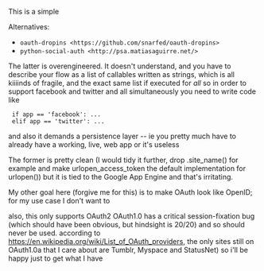 This is a simple 

Alternatives:
* `oauth-dropins <https://github.com/snarfed/oauth-dropins>`
* `python-social-auth <http://psa.matiasaguirre.net/>`

The latter is overengineered. It doesn't understand,
and you have to describe your flow as a list of callables written as strings,
which is all kiiiinds of fragile,
and the exact same list if executed for *all*
so in order to support facebook and twitter and all simultaneously you need to write code like
```
 if app == 'facebook': ...
 elif app == 'twitter': ...
```
and also it demands a persistence layer -- ie you pretty much have to already have a working, live, web app or it's useless

The former is pretty clean (I would tidy it further, drop .site_name() for example and make urlopen_access_token the default implementation for urlopen())
but it is tied to the Google App Engine and that's irritating.

My other goal here (forgive me for this) is to make OAuth look like OpenID;
for my use case I don't want to

also, this only supports OAuth2
OAuth1.0 has a critical session-fixation bug (which should have been obvious, but hindsight is 20/20) and so should never be used.
according to https://en.wikipedia.org/wiki/List_of_OAuth_providers, the only sites still on OAuth1.0a that I care about are Tumblr, Myspace and StatusNet)
 so i'll be happy just to get what I have
